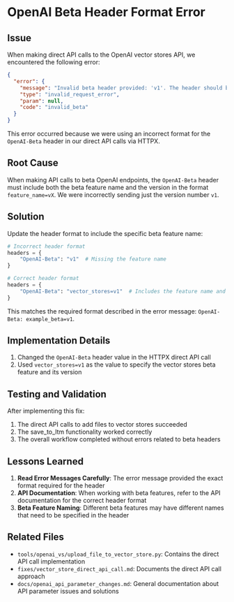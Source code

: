 # OpenAI Beta Header Format Error

## Issue

When making direct API calls to the OpenAI vector stores API, we encountered the following error:

```json
{
  "error": {
    "message": "Invalid beta header provided: 'v1'. The header should be in the format 'OpenAI-Beta: example_beta=v1'.",
    "type": "invalid_request_error",
    "param": null,
    "code": "invalid_beta"
  }
}
```

This error occurred because we were using an incorrect format for the `OpenAI-Beta` header in our direct API calls via HTTPX.

## Root Cause

When making API calls to beta OpenAI endpoints, the `OpenAI-Beta` header must include both the beta feature name and the version in the format `feature_name=vX`. We were incorrectly sending just the version number `v1`.

## Solution

Update the header format to include the specific beta feature name:

```python
# Incorrect header format
headers = {
    "OpenAI-Beta": "v1"  # Missing the feature name
}

# Correct header format
headers = {
    "OpenAI-Beta": "vector_stores=v1"  # Includes the feature name and version
}
```

This matches the required format described in the error message: `OpenAI-Beta: example_beta=v1`.

## Implementation Details

1. Changed the `OpenAI-Beta` header value in the HTTPX direct API call
2. Used `vector_stores=v1` as the value to specify the vector stores beta feature and its version

## Testing and Validation

After implementing this fix:
1. The direct API calls to add files to vector stores succeeded
2. The save_to_ltm functionality worked correctly
3. The overall workflow completed without errors related to beta headers

## Lessons Learned

1. **Read Error Messages Carefully**: The error message provided the exact format required for the header
2. **API Documentation**: When working with beta features, refer to the API documentation for the correct header format
3. **Beta Feature Naming**: Different beta features may have different names that need to be specified in the header

## Related Files

- `tools/openai_vs/upload_file_to_vector_store.py`: Contains the direct API call implementation
- `fixes/vector_store_direct_api_call.md`: Documents the direct API call approach
- `docs/openai_api_parameter_changes.md`: General documentation about API parameter issues and solutions 
